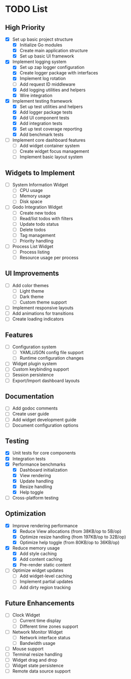 # TODO List

## High Priority
- [x] Set up basic project structure
  - [x] Initialize Go modules
  - [x] Create main application structure
  - [x] Set up basic UI framework
- [x] Implement logging system
  - [x] Set up zap logger configuration
  - [x] Create logger package with interfaces
  - [x] Implement log rotation
  - [ ] Add request ID middleware
  - [x] Add logging utilities and helpers
  - [x] Wire integration
- [x] Implement testing framework
  - [x] Set up test utilities and helpers
  - [x] Add logger package tests
  - [x] Add UI component tests
  - [x] Add integration tests
  - [x] Set up test coverage reporting
  - [x] Add benchmark tests
- [ ] Implement core dashboard features
  - [ ] Add widget container system
  - [ ] Create widget focus management
  - [ ] Implement basic layout system

## Widgets to Implement
- [ ] System Information Widget
  - [ ] CPU usage
  - [ ] Memory usage
  - [ ] Disk space
- [ ] Godo Integration Widget
  - [ ] Create new todos
  - [ ] Read/list todos with filters
  - [ ] Update todo status
  - [ ] Delete todos
  - [ ] Tag management
  - [ ] Priority handling
- [ ] Process List Widget
  - [ ] Process listing
  - [ ] Resource usage per process

## UI Improvements
- [ ] Add color themes
  - [ ] Light theme
  - [ ] Dark theme
  - [ ] Custom theme support
- [ ] Implement responsive layouts
- [ ] Add animations for transitions
- [ ] Create loading indicators

## Features
- [ ] Configuration system
  - [ ] YAML/JSON config file support
  - [ ] Runtime configuration changes
- [ ] Widget plugin system
- [ ] Custom keybinding support
- [ ] Session persistence
- [ ] Export/Import dashboard layouts

## Documentation
- [ ] Add godoc comments
- [ ] Create user guide
- [ ] Add widget development guide
- [ ] Document configuration options

## Testing
- [x] Unit tests for core components
- [x] Integration tests
- [x] Performance benchmarks
  - [x] Dashboard initialization
  - [x] View rendering
  - [x] Update handling
  - [x] Resize handling
  - [x] Help toggle
- [ ] Cross-platform testing

## Optimization
- [x] Improve rendering performance
  - [x] Reduce View allocations (from 38KB/op to 5B/op)
  - [x] Optimize resize handling (from 197KB/op to 32B/op)
  - [x] Optimize help toggle (from 80KB/op to 36KB/op)
- [x] Reduce memory usage
  - [x] Add style caching
  - [x] Add content caching
  - [x] Pre-render static content
- [ ] Optimize widget updates
  - [ ] Add widget-level caching
  - [ ] Implement partial updates
  - [ ] Add dirty region tracking

## Future Enhancements
- [ ] Clock Widget
  - [ ] Current time display
  - [ ] Different time zones support
- [ ] Network Monitor Widget
  - [ ] Network interface status
  - [ ] Bandwidth usage
- [ ] Mouse support
- [ ] Terminal resize handling
- [ ] Widget drag and drop
- [ ] Widget state persistence
- [ ] Remote data source support 
